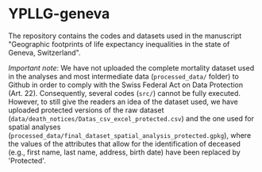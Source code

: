 # YPLLG-geneva
The repository contains the codes and datasets used in the manuscript "Geographic footprints of life expectancy inequalities in the state of Geneva, Switzerland".

*Important note*: We have not uploaded the complete mortality dataset used in the analyses and most intermediate data (`processed_data/` folder) to Github in order to comply with the Swiss Federal Act on Data Protection (Art. 22).
Consequently, several codes (`src/`) cannot be fully executed.
However, to still give the readers an idea of the dataset used, we have uploaded protected versions of the raw dataset (`data/death_notices/Datas_csv_excel_protected.csv`) and the one used for spatial analyses (`processed_data/final_dataset_spatial_analysis_protected.gpkg`), where the values of the attributes that allow for the identification of deceased (e.g., first name, last name, address, birth date) have been replaced by 'Protected'.
